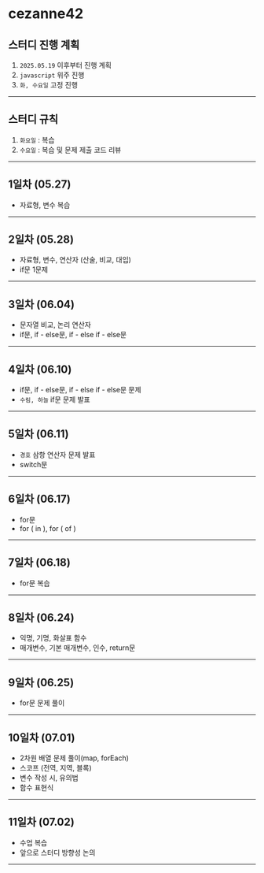 # cezanne42

## 스터디 진행 계획
1. `2025.05.19` 이후부터 진행 계획
2. `javascript` 위주 진행
3. `화, 수요일` 고정 진행
---
## 스터디 규칙
1. `화요일` : 복습
2. `수요일` : 복습 및 문제 제출 코드 리뷰
---
## 1일차 (05.27)
* 자료형, 변수 복습
---
## 2일차 (05.28)
* 자료형, 변수, 연산자 (산술, 비교, 대입)
* if문 1문제
---
## 3일차 (06.04)
* 문자열 비교, 논리 연산자
* if문, if - else문, if - else if - else문
---
## 4일차 (06.10)
* if문, if - else문, if - else if - else문 문제
* `수림, 하늘` if문 문제 발표
---
## 5일차 (06.11)
* `경호` 삼항 연산자 문제 발표
* switch문
---
## 6일차 (06.17)
* for문
* for ( in ), for ( of )
---
## 7일차 (06.18)
* for문 복습
---
## 8일차 (06.24)
* 익명, 기명, 화살표 함수
* 매개변수, 기본 매개변수, 인수, return문
---
## 9일차 (06.25)
* for문 문제 풀이
---
## 10일차 (07.01)
* 2차원 배열 문제 풀이(map, forEach)
* 스코프 (전역, 지역, 블록)
* 변수 작성 시, 유의법
* 함수 표현식
---
## 11일차 (07.02)
* 수업 복습
* 앞으로 스터디 방향성 논의
---